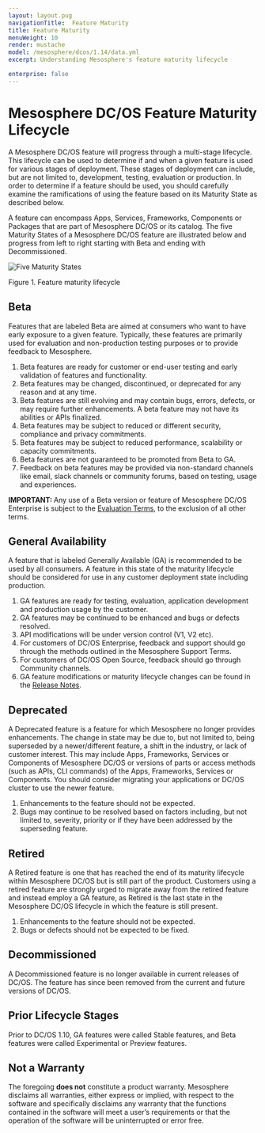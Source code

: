 ```yaml
---
layout: layout.pug
navigationTitle:  Feature Maturity
title: Feature Maturity
menuWeight: 10
render: mustache
model: /mesosphere/dcos/1.14/data.yml
excerpt: Understanding Mesosphere's feature maturity lifecycle

enterprise: false
---
```



# <a name="lifecycle"></a>Mesosphere DC/OS Feature Maturity Lifecycle

A Mesosphere DC/OS feature will progress through a multi-stage lifecycle.  This lifecycle can be used to determine if and when a given feature is used for various stages of deployment.  These stages of deployment can include, but are not limited to, development, testing, evaluation or production.  In order to determine if a feature should be used, you should carefully examine the ramifications of using the feature based on its Maturity State as described below.

A feature can encompass Apps, Services, Frameworks, Components or Packages that are part of Mesosphere DC/OS or its catalog. The five Maturity States of a Mesosphere DC/OS feature are illustrated below and progress from left to right starting with Beta and ending with Decommissioned.

![Five Maturity States](/mesosphere/dcos/1.14/img/five_maturity_states.png)

Figure 1. Feature maturity lifecycle

<a name="beta"></a>

## Beta

Features that are labeled Beta are aimed at consumers who want to have early exposure to a given feature.  Typically, these features are primarily used for evaluation and non-production testing purposes or to provide feedback to Mesosphere.

1. Beta features are ready for customer or end-user testing and early validation of features and functionality.
1. Beta features may be changed, discontinued, or deprecated for any reason and at any time.
1. Beta features are still evolving and may contain bugs, errors, defects, or may require further enhancements. A beta feature may not have its abilities or APIs finalized.
1. Beta features may be subject to reduced or different security, compliance and privacy commitments.
1. Beta features may be subject to reduced performance, scalability or capacity commitments.
1. Beta features are not guaranteed to be promoted from Beta to GA.
1. Feedback on beta features may be provided via non-standard channels like email, slack channels or community forums, based on testing, usage and experiences.

<p class="message--important"><strong>IMPORTANT: </strong>Any use of a Beta version or feature of Mesosphere DC/OS Enterprise is subject to the <a href="https://mesosphere.com/mesosphere-support-terms/">Evaluation Terms</a>, to the exclusion of all other terms.</p>

<a name="general_availability"></a>
## General Availability

A feature that is labeled Generally Available (GA) is recommended to be used by all consumers. A feature in this state of the maturity lifecycle should be considered for use in any customer deployment state including production.

1. GA features are ready for testing, evaluation, application development and production usage by the customer.
2. GA features may be continued to be enhanced and bugs or defects resolved.
3. API modifications will be under version control (V1, V2 etc).
4. For customers of DC/OS Enterprise, feedback and support should go through the methods outlined in the Mesosphere Support Terms.
5. For customers of DC/OS Open Source, feedback should go through Community channels.
6. GA feature modifications or maturity lifecycle changes can be found in the [Release Notes](/mesosphere/dcos/1.14/release-notes/).

<a name="deprecated"></a>
## Deprecated

A Deprecated feature is a feature for which Mesosphere no longer provides enhancements.  The change in state may be due to, but not limited to, being superseded by a newer/different feature, a shift in the industry, or lack of customer interest. This may include Apps, Frameworks, Services or Components of Mesosphere DC/OS or versions of parts or access methods (such as APIs, CLI commands) of the Apps, Frameworks, Services or Components.  You should consider migrating your applications or DC/OS cluster to use the newer feature.

1. Enhancements to the feature should not be expected.
1. Bugs may continue to be resolved based on factors including, but not limited to, severity, priority or if they have been addressed by the superseding feature.

<a name="retired"></a>
## Retired

A Retired feature is one that has reached the end of its maturity lifecycle within Mesosphere DC/OS but is still part of the product. Customers using a retired feature are strongly urged to migrate away from the retired feature and instead employ a GA feature, as Retired is the last state in the Mesosphere DC/OS lifecycle in which the feature is still present.

1. Enhancements to the feature should not be expected.
2. Bugs or defects should not be expected to be fixed.

<a name="decommissioned"></a>
## Decommissioned

A Decommissioned feature is no longer available in current releases of DC/OS. The feature has since been removed from the current and future versions of DC/OS.

<a name="prior-lifecycle-stages"></a>
## Prior Lifecycle Stages

Prior to DC/OS 1.10, GA features were called Stable features, and Beta features were called Experimental or Preview features.

<a name="not_a_warranty"></a>
## Not a Warranty

The foregoing **does not** constitute a product warranty.  Mesosphere disclaims all warranties, either express or implied, with respect to the software and specifically disclaims any warranty that the functions contained in the software will meet a user’s requirements or that the operation of the software will be uninterrupted or error free.
